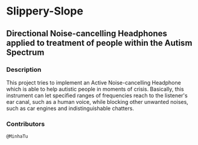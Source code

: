 # Slippery-Slope
## Directional Noise-cancelling  Headphones applied to treatment of people within the Autism Spectrum
### Description
This project tries to implement an Active Noise-cancelling Headphone which is able to help autistic people in moments of crisis. Basically, this instrument can let specified ranges of frequencies reach to the listener's ear canal, such as a human voice, while blocking other unwanted noises, such as car engines and indistinguishable chatters.  

### Contributors
    @MinhaTu
    
